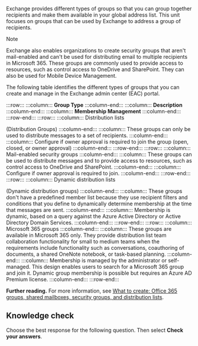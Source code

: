 Exchange provides different types of groups so that you can group together recipients and make them available in your global address list. This unit focuses on groups that can be used by Exchange to address a group of recipients.

> [!NOTE]
> Exchange also enables organizations to create security groups that aren't mail-enabled and can't be used for distributing email to multiple recipients in Microsoft 365. These groups are commonly used to provide access to resources, such as control access to OneDrive and SharePoint. They can also be used for Mobile Device Management.

The following table identifies the different types of groups that you can create and manage in the Exchange admin center (EAC) portal.

:::row:::
  :::column:::
    **Group Type**
  :::column-end:::
  :::column:::
    **Description**
  :::column-end:::
  :::column:::
    **Membership Management**
  :::column-end:::
:::row-end:::
:::row:::
  :::column:::
    Distribution lists

(Distribution Groups)
  :::column-end:::
  :::column:::
    These groups can only be used to distribute messages to a set of recipients.
  :::column-end:::
  :::column:::
    Configure if owner approval is required to join the group (open, closed, or owner approval)
  :::column-end:::
:::row-end:::
:::row:::
  :::column:::
    Mail-enabled security groups
  :::column-end:::
  :::column:::
    These groups can be used to distribute messages and to provide access to resources, such as control access to OneDrive and SharePoint.
  :::column-end:::
  :::column:::
    Configure if owner approval is required to join.
  :::column-end:::
:::row-end:::
:::row:::
  :::column:::
    Dynamic distribution lists

(Dynamic distribution groups)
  :::column-end:::
  :::column:::
    These groups don't have a predefined member list because they use recipient filters and conditions that you define to dynamically determine membership at the time that messages are sent.
  :::column-end:::
  :::column:::
    Membership is dynamic, based on a query against the Azure Active Directory or Active Directory Domain Services.
  :::column-end:::
:::row-end:::
:::row:::
  :::column:::
    Microsoft 365 groups
  :::column-end:::
  :::column:::
    These groups are available in Microsoft 365 only. They provide distribution list team collaboration functionality for small to medium teams when the requirements include functionality such as conversations, coauthoring of documents, a shared OneNote notebook, or task-based planning.
  :::column-end:::
  :::column:::
    Membership is managed by the administrator or self-managed. This design enables users to search for a Microsoft 365 group and join it. Dynamic group membership is possible but requires an Azure AD Premium license.
  :::column-end:::
:::row-end:::


**Further reading.** For more information, see [What to create: Office 365 groups, shared mailboxes, security groups, and distribution lists](/microsoft-365/admin/create-groups/compare-groups?azure-portal=true).

## Knowledge check

Choose the best response for the following question. Then select **Check your answers**.